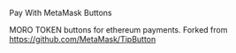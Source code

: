 Pay With MetaMask Buttons


MORO TOKEN buttons for ethereum payments. Forked from https://github.com/MetaMask/TipButton
